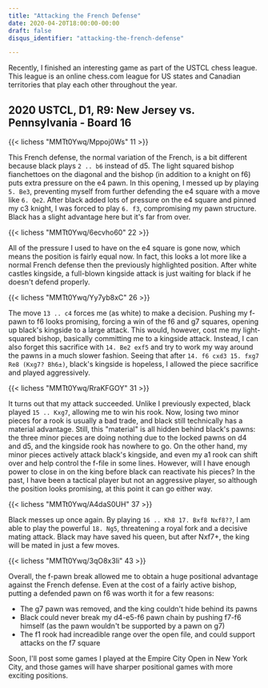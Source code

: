 ```yaml
---
title: "Attacking the French Defense"
date: 2020-04-20T18:00:00-00:00
draft: false
disqus_identifier: "attacking-the-french-defense"

---
```


Recently, I finished an interesting game as part of the USTCL chess league. This league is an online chess.com league for US states and Canadian territories that play each other throughout the year.

## 2020 USTCL, D1, R9: New Jersey vs. Pennsylvania - Board 16

{{< lichess "MMTt0Ywq/Mppoj0Ws" 11 >}}

This French defense, the normal variation of the French, is a bit different because black plays `2 .. b6` instead of d5. The light squared bishop fianchettoes on the diagonal and the bishop (in addition to a knight on f6) puts extra pressure on the e4 pawn. In this opening, I messed up by playing `5. Be3`, preventing myself from further defending the e4 square with a move like `6. Qe2`. After black added lots of pressure on the e4 square and pinned my c3 knight, I was forced to play `6. f3`, compromising my pawn structure. Black has a slight advantage here but it's far from over.

{{< lichess "MMTt0Ywq/6ecvho60" 22 >}}

All of the pressure I used to have on the e4 square is gone now, which means the position is fairly equal now. In fact, this looks a lot more like a normal French defense then the previously highlighted position. After white castles kingside, a full-blown kingside attack is just waiting for black if he doesn't defend properly.

{{< lichess "MMTt0Ywq/Yy7yb8xC" 26 >}}

The move `13 .. c4` forces me (as white) to make a decision. Pushing my f-pawn to f6 looks promising, forcing a win of the f6 and g7 squares, opening up black's kingside to a large attack. This would, however, cost me my light-squared bishop, basically committing me to a kingside attack. Instead, I can also forget this sacrifice with `14. Be2 exf5` and try to work my way around the pawns in a much slower fashion. Seeing that after `14. f6 cxd3 15. fxg7 Re8 (Kxg7? Bh6±)`, black's kingside is hopeless, I allowed the piece sacrifice and played aggressively.

{{< lichess "MMTt0Ywq/RraKFGOY" 31 >}}

It turns out that my attack succeeded. Unlike I previously expected, black played `15 .. Kxg7`, allowing me to win his rook. Now, losing two minor pieces for a rook is usually a bad trade, and black still technically has a material advantage. Still, this "material" is all hidden behind black's pawns: the three minor pieces are doing nothing due to the locked pawns on d4 and d5, and the kingside rook has nowhere to go. On the other hand, my minor pieces actively attack black's kingside, and even my a1 rook can shift over and help control the f-file in some lines. However, will I have enough power to close in on the king before black can reactivate his pieces? In the past, I have been a tactical player but not an aggressive player, so although the position looks promising, at this point it can go either way.

{{< lichess "MMTt0Ywq/A4daS0UH" 37 >}}

Black messes up once again. By playing `16 .. Kh8 17. Bxf8 Nxf8??`, I am able to play the powerful `18. Ng5`, threatening a royal fork and a decisive mating attack. Black may have saved his queen, but after Nxf7+, the king will be mated in just a few moves.

{{< lichess "MMTt0Ywq/3qO8x3Ii" 43 >}}

Overall, the f-pawn break allowed me to obtain a huge positional advantage against the French defense. Even at the cost of a fairly active bishop, putting a defended pawn on f6 was worth it for a few reasons:
- The g7 pawn was removed, and the king couldn't hide behind its pawns
- Black could never break my d4-e5-f6 pawn chain by pushing f7-f6 himself (as the pawn wouldn't be supported by a pawn on g7)
- The f1 rook had increadible range over the open file, and could support attacks on the f7 square

Soon, I'll post some games I played at the Empire City Open in New York City, and those games will have sharper positional games with more exciting positions.